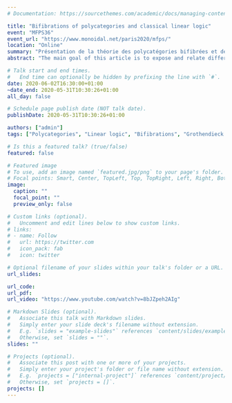 ```yaml
---
# Documentation: https://sourcethemes.com/academic/docs/managing-content/

title: "Bifibrations of polycategories and classical linear logic"
event: "MFPS36"
event_url: "https://www.monoidal.net/paris2020/mfps/"
location: "Online"
summary: "Présentation de la théorie des polycatégories bifibrées et de leur lien avec la logique linéaire (en anglais)"
abstract: "The main goal of this article is to expose and relate different ways of interpreting the multiplicative fragment of classical linear logic in polycategories. Polycategories are known to give rise to models of classical linear logic in so-called representable *-polycategories, which ask for the existence of various polymaps satisfying the different universal properties needed to define tensor, par, and negation. We begin by explaining how these different universal properties can all be seen as instances of a single notion of universality of a polymap parametrised by an input or output object, which also generalises the classical notion of universal multimaps in a multicategory. We then proceed to introduce a definition of in-cartesian and out-cartesian polymap relative to a refinement system (= strict functor) of polycategoriesm in such a way that universal polymaps can be understood as a special case. In particular, we obtain that a polycategory is a representable *-polycategory if and only if it is bifibred over the terminal polycategory. Finally, we present a Grothendieck correspondence between bifibrations of polycategories and pseudofunctors into MAdj, the 2-polycategory of multivariable adjunctions. When restricted to bifibrations over the terminal polycategory we get back the correspondence between *-autonomous categories and Frobenius pseudomonoids in MAdj that was recently observed by Shulman."

# Talk start and end times.
#   End time can optionally be hidden by prefixing the line with `#`.
date: 2020-06-02T16:30:00+01:00
~date_end: 2020-05-31T10:30:26+01:00
all_day: false

# Schedule page publish date (NOT talk date).
publishDate: 2020-05-31T10:30:26+01:00

authors: ["admin"]
tags: ["Polycategories", "Linear logic", "Bifibrations", "Grothendieck construction", "Frobenius monoids"]

# Is this a featured talk? (true/false)
featured: false

# Featured image
# To use, add an image named `featured.jpg/png` to your page's folder. 
# Focal points: Smart, Center, TopLeft, Top, TopRight, Left, Right, BottomLeft, Bottom, BottomRight.
image:
  caption: ""
  focal_point: ""
  preview_only: false

# Custom links (optional).
#   Uncomment and edit lines below to show custom links.
# links:
# - name: Follow
#   url: https://twitter.com
#   icon_pack: fab
#   icon: twitter

# Optional filename of your slides within your talk's folder or a URL.
url_slides:

url_code:
url_pdf:
url_video: "https://www.youtube.com/watch?v=8bJZpeh2AIg"

# Markdown Slides (optional).
#   Associate this talk with Markdown slides.
#   Simply enter your slide deck's filename without extension.
#   E.g. `slides = "example-slides"` references `content/slides/example-slides.md`.
#   Otherwise, set `slides = ""`.
slides: ""

# Projects (optional).
#   Associate this post with one or more of your projects.
#   Simply enter your project's folder or file name without extension.
#   E.g. `projects = ["internal-project"]` references `content/project/deep-learning/index.md`.
#   Otherwise, set `projects = []`.
projects: []
---
```

